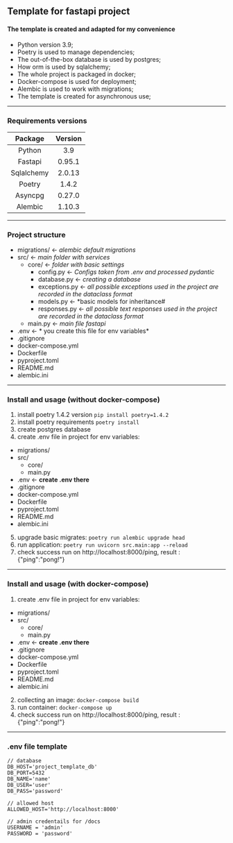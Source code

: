 ## Template for fastapi project
#### The template is created and adapted for my convenience
- Python version 3.9;
- Poetry is used to manage dependencies;
- The out-of-the-box database is used by postgres;
- How orm is used by sqlalchemy;
- The whole project is packaged in docker;
- Docker-compose is used for deployment;
- Alembic is used to work with migrations;
- The template is created for asynchronous use;
-------------
### Requirements versions
| Package | Version |
| :------------:|:---------------:|
| Python | 3.9 |
| Fastapi | 0.95.1 |
| Sqlalchemy | 2.0.13 |
| Poetry | 1.4.2 |
| Asyncpg | 0.27.0 |
| Alembic | 1.10.3 |
-------------
### Project structure
+ migrations/ <- *alembic default migrations*
+ src/ <- *main folder with services*
	+ core/ <- *folder with basic settings*
		+ config.py <- *Configs taken from .env and processed  pydantic*
		+ database.py <- *creating a database*
		+ exceptions.py <- *all possible exceptions used in the project are recorded in the dataclass format*
		+ models.py <- *basic models for inheritance#
		+ responses.py <- *all possible text responses used in the project are recorded in the dataclass format*
	+ main.py <- *main file fastapi*
+ .env <- * you create this file for env variables*
+ .gitignore
+ docker-compose.yml
+ Dockerfile
+ pyproject.toml
+ README.md
+ alembic.ini
-------------
### Install and usage (without docker-compose)
1) install poetry 1.4.2 version
`pip install poetry=1.4.2`
2) install poetry requirements
`poetry install`
3) create postgres database
4) create .env file in project for env variables:
+ migrations/
+ src/
	+ core/
	+ main.py 
+ .env  <- **create .env there**
+ .gitignore
+ docker-compose.yml
+ Dockerfile
+ pyproject.toml
+ README.md
+ alembic.ini
5) upgrade basic migrates:
`poetry run alembic upgrade head`
6) run application:
`poetry run uvicorn src.main:app --reload`
7) check success run on http://localhost:8000/ping, result : {"ping":"pong!"}

-------------
### Install and usage (with docker-compose)
1) create .env file in project for env variables:
+ migrations/
+ src/
	+ core/
	+ main.py 
+ .env  <- **create .env there**
+ .gitignore
+ docker-compose.yml
+ Dockerfile
+ pyproject.toml
+ README.md
+ alembic.ini
2) collecting an image:
`docker-compose build`
3) run container:
`docker-compose up`
4) check success run on http://localhost:8000/ping, result : {"ping":"pong!"}

-------------
### .env file template
	// database
	DB_HOST='project_template_db'
	DB_PORT=5432
	DB_NAME='name'
	DB_USER='user'
	DB_PASS='password'
	
	// allowed host
	ALLOWED_HOST='http://localhost:8000'
	
	// admin credentails for /docs
	USERNAME = 'admin'
	PASSWORD = 'password'


